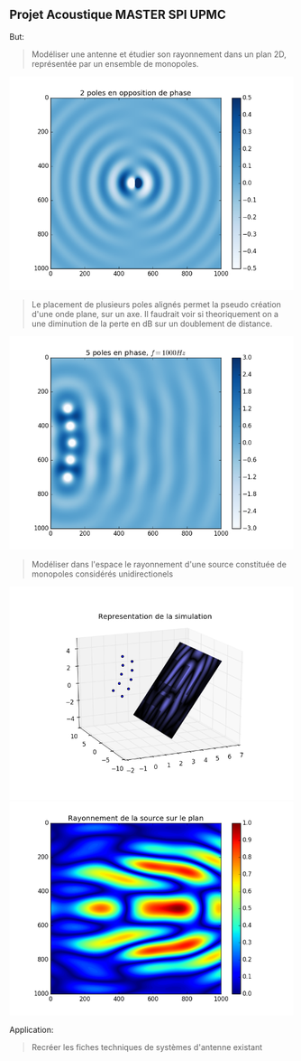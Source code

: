## Projet Acoustique MASTER SPI UPMC

But:
> Modéliser une antenne et étudier son rayonnement dans un plan 2D, représentée par un ensemble de monopoles.

![Image de deux poles en opposition de phase](fig/onde.png)

>Le placement de plusieurs poles alignés permet la pseudo création d'une onde plane, sur un axe. Il faudrait voir si theoriquement on a une diminution de la perte en dB sur un doublement de distance. 

![reconstruction d'une onde plane](fig/f1000.png)


> Modéliser dans l'espace le rayonnement d'une source constituée de monopoles considérés unidirectionels

![Image de la simulation](fig/simulation.png)
![Résultat de la simulation](fig/rayonnement.png)

Application:
> Recréer les fiches techniques de systèmes d'antenne existant
